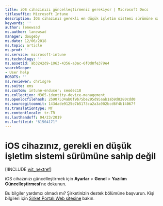 ```yaml
---
title: iOS cihazınızı güncelleştirmeniz gerekiyor | Microsoft Docs
titlesuffix: Microsoft Intune
description: İOS cihazınız gerekli en düşük işletim sistemi sürümüne sahip değil.
keywords: ''
author: lenewsad
ms.author: lanewsad
manager: dougeby
ms.date: 12/06/2018
ms.topic: article
ms.prod: ''
ms.service: microsoft-intune
ms.technology: ''
ms.assetid: ab3242d9-1063-4356-a3ac-6f0d8fe379e4
searchScope:
- User help
ROBOTS: ''
ms.reviewer: chrisgre
ms.suite: ems
ms.custom: intune-enduser; seodec18
ms.collection: M365-identity-device-management
ms.openlocfilehash: 2b907534ab0f9b75be295d95aab1ab9d8280cdd0
ms.sourcegitcommit: 143dade9125e7b5173ca2a3a902bcd6f4b14067f
ms.translationtype: MT
ms.contentlocale: tr-TR
ms.lasthandoff: 04/23/2019
ms.locfileid: "61504171"
---
```

# <a name="your-ios-device-doesnt-have-the-required-minimum-operating-system-version"></a>iOS cihazınız, gerekli en düşük işletim sistemi sürümüne sahip değil

[!INCLUDE [wit_nextref](includes/end-user-os-update-guidance.md)]

iOS cihazınızı güncelleştirmek için **Ayarlar** > **Genel** > **Yazılım Güncelleştirmesi**’ne dokunun.

Bu bilgiler yardımcı olmadı mı? Şirketinizin destek bölümüne başvurun. Kişi bilgileri için [Şirket Portalı Web sitesine](https://go.microsoft.com/fwlink/?linkid=2010980) bakın.
